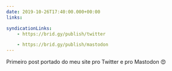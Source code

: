 ```yaml
---
date: 2019-10-26T17:40:00.000+00:00
links:

syndicationLinks:
    - https://brid.gy/publish/twitter

    - https://brid.gy/publish/mastodon
---
```


Primeiro post portado do meu site pro Twitter e pro Mastodon 😍
